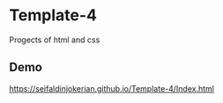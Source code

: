 # Template-4
Progects of html and css
## Demo

https://seifaldinjokerian.github.io/Template-4/Index.html
